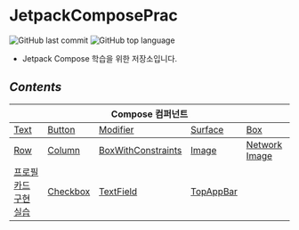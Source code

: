 # JetpackComposePrac

![GitHub last commit](https://img.shields.io/github/last-commit/ichanguk/Jetpack-Compose-Prac?style=flat-square) ![GitHub top language](https://img.shields.io/github/languages/top/ichanguk/Jetpack-Compose-Prac?color=orange&logo=java&style=flat-square)


- Jetpack Compose 학습을 위한 저장소입니다.

## *Contents*

<table>
  <thead>
    <tr>
      <th colspan="5"; style="text-align:center">Compose 컴퍼넌트</th>
    </tr>
  </thead>
  <tbody>
    <tr>
        <td><a href="https://github.com/ichanguk/Jetpack-Compose-Prac/blob/master/app/src/main/java/com/example/jetpackcomposeprac/TextActivity.kt">Text</a></td>
        <td><a href="https://github.com/ichanguk/Jetpack-Compose-Prac/blob/master/app/src/main/java/com/example/jetpackcomposeprac/ButtonActivity.kt">Button</a></td>
        <td><a href="https://github.com/ichanguk/Jetpack-Compose-Prac/blob/master/app/src/main/java/com/example/jetpackcomposeprac/ModifierActivity.kt">Modifier</a></td>
        <td><a href="https://github.com/ichanguk/Jetpack-Compose-Prac/blob/master/app/src/main/java/com/example/jetpackcomposeprac/SurfaceActivity.kt">Surface</a> </td>
        <td><a href="https://github.com/ichanguk/Jetpack-Compose-Prac/blob/master/app/src/main/java/com/example/jetpackcomposeprac/BoxActivity.kt">Box</a></td>
    </tr>
  </tbody>
  <tbody>
    <tr>
        <td><a href="https://github.com/ichanguk/Jetpack-Compose-Prac/blob/master/app/src/main/java/com/example/jetpackcomposeprac/RowActivity.kt">Row</a> </td>
        <td><a href="https://github.com/ichanguk/Jetpack-Compose-Prac/blob/master/app/src/main/java/com/example/jetpackcomposeprac/ColumnActivity.kt">Column</a></td>
        <td><a href="https://github.com/ichanguk/Jetpack-Compose-Prac/blob/master/app/src/main/java/com/example/jetpackcomposeprac/BoxWithConstraintsActivity.kt">BoxWithConstraints</a> </td>
        <td><a href="https://github.com/ichanguk/Jetpack-Compose-Prac/blob/master/app/src/main/java/com/example/jetpackcomposeprac/ImageActivity.kt">Image</a> </td>
        <td><a href="https://github.com/ichanguk/Jetpack-Compose-Prac/blob/master/app/src/main/java/com/example/jetpackcomposeprac/NetworkImageActivity.kt">Network Image</a></td>
    </tr>
    <tr>
        <td><a href="https://github.com/ichanguk/Jetpack-Compose-Prac/blob/master/app/src/main/java/com/example/jetpackcomposeprac/ProfileCardActivity.kt">프로필 카드 구현 실습</a></td>
        <td><a href="https://github.com/ichanguk/Jetpack-Compose-Prac/blob/master/app/src/main/java/com/example/jetpackcomposeprac/CheckboxActivity.kt">Checkbox</a></td>
        <td><a href="https://github.com/ichanguk/Jetpack-Compose-Prac/blob/master/app/src/main/java/com/example/jetpackcomposeprac/TextFieldActivity.kt">TextField</a></td>
        <td><a href="https://github.com/ichanguk/Jetpack-Compose-Prac/blob/master/app/src/main/java/com/example/jetpackcomposeprac/TopAppBarActivity.kt">TopAppBar</a></td>
        <td><a href=""></a></td>
    </tr>
  </tbody>
</table>